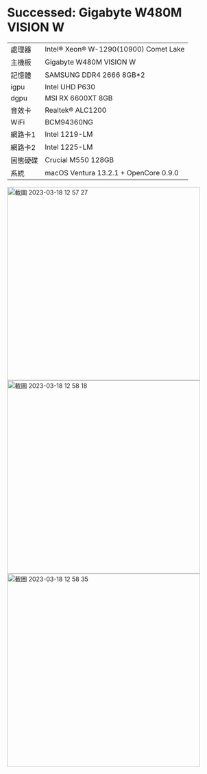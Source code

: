 # Successed: Gigabyte W480M VISION W

<table>
  <tr>
    <td>處理器</td><td>Intel® Xeon® W-1290(10900) Comet Lake</td>
  </tr>
  <tr>
    <td>主機板</td><td>Gigabyte W480M VISION W</td>
  </tr>
  <tr>  
    <td>記憶體</td><td>SAMSUNG DDR4 2666 8GB*2</td>
  </tr>
  <tr>
    <td>igpu</td><td>Intel UHD P630</td>
  </tr>
  <tr>
    <td>dgpu</td><td>MSI RX 6600XT 8GB</td>
  </tr>
  <tr>
    <td>音效卡</td><td>Realtek® ALC1200</td>
  </tr>
  <tr>
    <td>WiFi</td><td>BCM94360NG</td>
  </tr>
  <tr>
    <td>網路卡1</td><td>Intel 1219-LM</td>
  </tr>
  <tr>
    <td>網路卡2</td><td>Intel 1225-LM</td>
  </tr>
  <tr>  
    <td>固態硬碟</td><td>Crucial M550 128GB</td>
  </tr>
  <tr>
    <td>系統</td><td>macOS Ventura 13.2.1 + OpenCore 0.9.0</td>
  </tr>  
</table>

<img width="450" alt="截圖 2023-03-18 12 57 27" src="https://user-images.githubusercontent.com/79300809/226087301-e1086abc-1cae-4d2a-bf9c-533e42a18141.png">

<img width="450" alt="截圖 2023-03-18 12 58 18" src="https://user-images.githubusercontent.com/79300809/226087047-d47a75bf-3998-4183-a66d-c9f10fccde17.png">

<img width="450" alt="截圖 2023-03-18 12 58 35" src="https://user-images.githubusercontent.com/79300809/226087057-e674bb61-a0d4-44cd-8dfe-f2164c2e7259.png">

